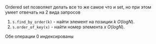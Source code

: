 Ordered set позволяет делать все то же самое что и set, но при этом умеет отвечать на 2 вида запросов
1. `s.find_by_order(k)` - найти элемент на позиции $k$ $O(logN)$.
2. `s.order_of_key(x)` - найти номер элемента $x$ $O(logN)$.

Обе операции 0 индексированы
